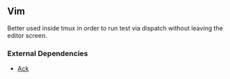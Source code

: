 ## Vim

Better used inside tmux in order to run test via dispatch without leaving the editor screen.

### External Dependencies

* [Ack](http://beyondgrep.com/)
